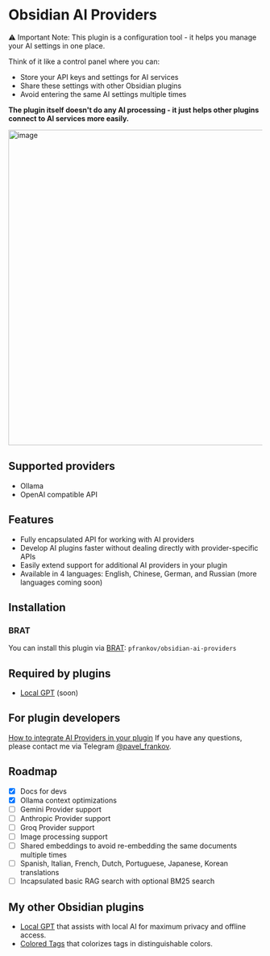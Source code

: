 # Obsidian AI Providers

⚠️ Important Note:
This plugin is a configuration tool - it helps you manage your AI settings in one place.

Think of it like a control panel where you can:
- Store your API keys and settings for AI services
- Share these settings with other Obsidian plugins
- Avoid entering the same AI settings multiple times

**The plugin itself doesn't do any AI processing - it just helps other plugins connect to AI services more easily.**

<img width="625" alt="image" src="https://github.com/user-attachments/assets/6ff8bd35-724c-4f1e-b52a-a9419fbba7b4" />

## Supported providers
- Ollama
- OpenAI compatible API

## Features
- Fully encapsulated API for working with AI providers
- Develop AI plugins faster without dealing directly with provider-specific APIs
- Easily extend support for additional AI providers in your plugin
- Available in 4 languages: English, Chinese, German, and Russian (more languages coming soon)

## Installation
### BRAT
You can install this plugin via [BRAT](https://obsidian.md/plugins?id=obsidian42-brat): `pfrankov/obsidian-ai-providers`

## Required by plugins
- [Local GPT](https://github.com/pfrankov/obsidian-local-gpt) (soon)

## For plugin developers
[How to integrate AI Providers in your plugin](./packages/sdk/README.md)
If you have any questions, please contact me via Telegram [@pavel_frankov](https://t.me/pavel_frankov).

## Roadmap
- [x] Docs for devs
- [x] Ollama context optimizations
- [ ] Gemini Provider support
- [ ] Anthropic Provider support
- [ ] Groq Provider support
- [ ] Image processing support
- [ ] Shared embeddings to avoid re-embedding the same documents multiple times
- [ ] Spanish, Italian, French, Dutch, Portuguese, Japanese, Korean translations
- [ ] Incapsulated basic RAG search with optional BM25 search

## My other Obsidian plugins
- [Local GPT](https://github.com/pfrankov/obsidian-local-gpt) that assists with local AI for maximum privacy and offline access.
- [Colored Tags](https://github.com/pfrankov/obsidian-colored-tags) that colorizes tags in distinguishable colors. 
